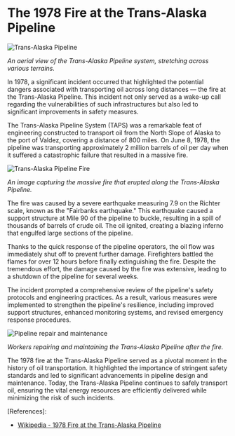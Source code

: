 # The 1978 Fire at the Trans-Alaska Pipeline

![Trans-Alaska Pipeline](/img/1690823429084.png)

*An aerial view of the Trans-Alaska Pipeline system, stretching across various terrains.*

In 1978, a significant incident occurred that highlighted the potential dangers associated with transporting oil across long distances — the fire at the Trans-Alaska Pipeline. This incident not only served as a wake-up call regarding the vulnerabilities of such infrastructures but also led to significant improvements in safety measures.

The Trans-Alaska Pipeline System (TAPS) was a remarkable feat of engineering constructed to transport oil from the North Slope of Alaska to the port of Valdez, covering a distance of 800 miles. On June 8, 1978, the pipeline was transporting approximately 2 million barrels of oil per day when it suffered a catastrophic failure that resulted in a massive fire.

![Trans-Alaska Pipeline Fire](/img/1690823436593.png)

*An image capturing the massive fire that erupted along the Trans-Alaska Pipeline.*

The fire was caused by a severe earthquake measuring 7.9 on the Richter scale, known as the "Fairbanks earthquake." This earthquake caused a support structure at Mile 90 of the pipeline to buckle, resulting in a spill of thousands of barrels of crude oil. The oil ignited, creating a blazing inferno that engulfed large sections of the pipeline.

Thanks to the quick response of the pipeline operators, the oil flow was immediately shut off to prevent further damage. Firefighters battled the flames for over 12 hours before finally extinguishing the fire. Despite the tremendous effort, the damage caused by the fire was extensive, leading to a shutdown of the pipeline for several weeks.

The incident prompted a comprehensive review of the pipeline's safety protocols and engineering practices. As a result, various measures were implemented to strengthen the pipeline's resilience, including improved support structures, enhanced monitoring systems, and revised emergency response procedures.

![Pipeline repair and maintenance](/img/1690823443899.png)

*Workers repairing and maintaining the Trans-Alaska Pipeline after the fire.*

The 1978 fire at the Trans-Alaska Pipeline served as a pivotal moment in the history of oil transportation. It highlighted the importance of stringent safety standards and led to significant advancements in pipeline design and maintenance. Today, the Trans-Alaska Pipeline continues to safely transport oil, ensuring the vital energy resources are efficiently delivered while minimizing the risk of such incidents.

[References]:
- [Wikipedia - 1978 Fire at the Trans-Alaska Pipeline](https://en.wikipedia.org/wiki/1978_fire_on_the_Trans-Alaska_Pipeline)